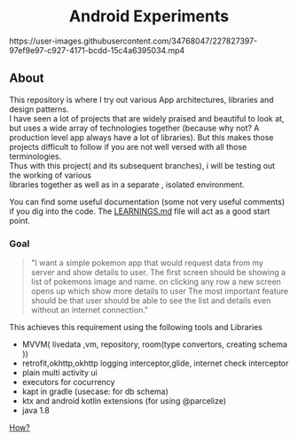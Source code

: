 

<div align=center>
    <h1>Android Experiments</h1>
</div>
https://user-images.githubusercontent.com/34768047/227827397-97ef9e97-c927-4171-bcdd-15c4a6395034.mp4

## About

This repository is where I try out various App architectures, libraries and design 
patterns.  
I have seen a lot of projects that are widely praised and beautiful to look at, but uses a wide
array of technologies together (because why not? A production level app always have a lot of libraries).
But this makes those projects difficult to follow if you are not well versed with all those 
terminologies.  
Thus with this project( and its subsequent branches), i will be testing out the working of various  
libraries together as well as in a separate , isolated environment.

You can find some useful documentation (some not very useful comments) if you dig into the code.
The [LEARNINGS.md](app/src/main/java/in/curioustools/architectures/LEARNINGS.md) file will act as a good start point.   

### Goal

> "I want a simple pokemon app that would request data from my server and show details to user. 
> The first screen should be showing a list of pokemons image and name. on clicking any row a new screen opens up which show more details to user
> The most important feature should be that user should be able to see the list and details even without an internet connection."

This achieves this requirement using the following tools and Libraries

- MVVM( livedata ,vm, repository, room(type convertors, creating schema ))
- retrofit,okhttp,okhttp logging interceptor,glide, internet check interceptor
- plain multi activity ui
- executors for cocurrency
- kapt in gradle  (usecase:  for db schema)
- ktx and android kotlin extensions (for using @parcelize)
- java 1.8


[How?](app/src/main/java/in/curioustools/architectures/LEARNINGS.md)








 
